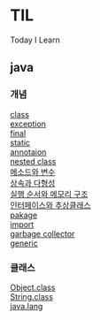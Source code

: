 # TIL
Today I Learn

## java
### 개념
[class](https://github.com/ohsuha/TIL/blob/master/java/class.md)<br>
[exception](https://github.com/ohsuha/TIL/blob/master/java/exception.md)<br>
[final](https://github.com/ohsuha/TIL/blob/master/java/final.md)<br>
[static](https://github.com/ohsuha/TIL/blob/master/java/static.md)<br>
[annotaion](https://github.com/ohsuha/TIL/blob/master/java/annotation.md)<br>
[nested class](https://github.com/ohsuha/TIL/blob/master/java/nested%20class.md)<br>
[메소드와 변수](https://github.com/ohsuha/TIL/blob/master/java/%EB%A9%94%EC%86%8C%EB%93%9C%EC%99%80%20%EB%B3%80%EC%88%98.md) <br>
[상속과 다형성](https://github.com/ohsuha/TIL/blob/master/java/%EC%83%81%EC%86%8D%EA%B3%BC%20%EB%8B%A4%ED%98%95%EC%84%B1.md)<br>
[실행 순서와 메모리 구조](https://github.com/ohsuha/TIL/blob/master/java/%EC%8B%A4%ED%96%89%20%EC%88%9C%EC%84%9C%EC%99%80%20%EB%A9%94%EB%AA%A8%EB%A6%AC%20%EA%B5%AC%EC%A1%B0.md)<br>
[인터페이스와 추상클래스](https://github.com/ohsuha/TIL/blob/master/java/%EC%9D%B8%ED%84%B0%ED%8E%98%EC%9D%B4%EC%8A%A4%EC%99%80%20%EC%B6%94%EC%83%81%ED%81%B4%EB%9E%98%EC%8A%A4.md)<br>
[pakage](https://github.com/ohsuha/TIL/blob/master/java/pakage.md)<br>
[import](https://github.com/ohsuha/TIL/blob/master/java/import.md)<br>
[garbage collector](https://github.com/ohsuha/TIL/blob/master/java/garbage%20collector.md)<br>
[generic](https://github.com/ohsuha/TIL/blob/master/java/generic.md)<br>

### 클래스
[Object.class](https://github.com/ohsuha/TIL/blob/master/java/Object.class.md)<br>
[String.class](https://github.com/ohsuha/TIL/blob/master/java/String.class.md)<br>
[java.lang](https://github.com/ohsuha/TIL/blob/master/java/java.lang.md)<br>